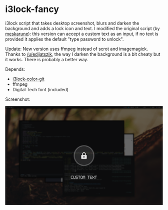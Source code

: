 i3lock-fancy
============

i3lock script that takes desktop screenshot, blurs and darken the background and adds a lock icon and text. I modified the original script (by [meskarune](https://github.com/meskarune)): this version can accept a custom text as an input, if no text is provided it applies the default "type password to unlock".

Update: New version uses ffmpeg instead of scrot and imagemagick. Thanks to [/u/edijatszik](https://www.reddit.com/r/unixporn/comments/4yj29e/i3lock_simple_blur_script/), the way I darken the background is a bit cheaty but it works. There is probably a better way.

Depends:
* [i3lock-color-git](https://github.com/eBrnd/i3lock-color)
* ffmpeg
* Digital Tech font (included)

Screenshot:

![lockscreen](https://raw.githubusercontent.com/Ema0/i3lock-fancy/master/screenshot.png)


